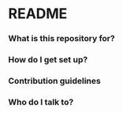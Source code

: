 # README #



### What is this repository for? ###


### How do I get set up? ###


### Contribution guidelines ###


### Who do I talk to? ###
